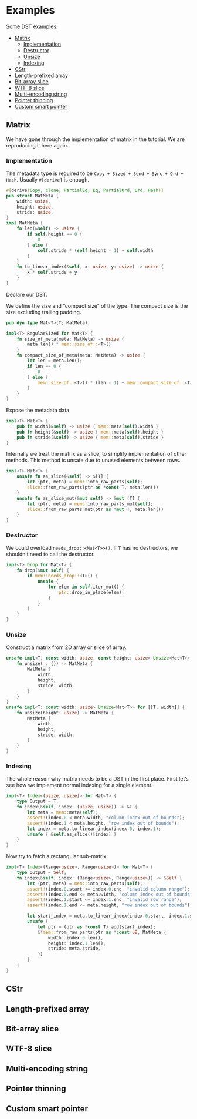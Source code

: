 # Examples

Some DST examples.

<!-- TOC depthFrom:2 -->

- [Matrix](#matrix)
    - [Implementation](#implementation)
    - [Destructor](#destructor)
    - [Unsize](#unsize)
    - [Indexing](#indexing)
- [CStr](#cstr)
- [Length-prefixed array](#length-prefixed-array)
- [Bit-array slice](#bit-array-slice)
- [WTF-8 slice](#wtf-8-slice)
- [Multi-encoding string](#multi-encoding-string)
- [Pointer thinning](#pointer-thinning)
- [Custom smart pointer](#custom-smart-pointer)

<!-- /TOC -->

## Matrix

We have gone through the implementation of matrix in the tutorial. We are reproducing it here again.

### Implementation

The metadata type is required to be `Copy + Sized + Send + Sync + Ord + Hash`. Usually `#[derive]`
is enough.

```rust ,ignore
#[derive(Copy, Clone, PartialEq, Eq, PartialOrd, Ord, Hash)]
pub struct MatMeta {
    width: usize,
    height: usize,
    stride: usize,
}
impl MatMeta {
    fn len(&self) -> usize {
        if self.height == 0 {
            0
        } else {
            self.stride * (self.height - 1) + self.width
        }
    }
    fn to_linear_index(&self, x: usize, y: usize) -> usize {
        x * self.stride + y
    }
}
```

Declare our DST.

We define the size and “compact size” of the type. The compact size is the size excluding trailing
padding.

```rust ,ignore
pub dyn type Mat<T>(T; MatMeta);

impl<T> RegularSized for Mat<T> {
    fn size_of_meta(meta: MatMeta) -> usize {
        meta.len() * mem::size_of::<T>()
    }
    fn compact_size_of_meta(meta: MatMeta) -> usize {
        let len = meta.len();
        if len == 0 {
            0
        } else {
            mem::size_of::<T>() * (len - 1) + mem::compact_size_of::<T>()
        }
    }
}
```

Expose the metadata data

```rust ,ignore
impl<T> Mat<T> {
    pub fn width(&self) -> usize { mem::meta(self).width }
    pub fn height(&self) -> usize { mem::meta(self).height }
    pub fn stride(&self) -> usize { mem::meta(self).stride }
}
```

Internally we treat the matrix as a slice, to simplify implementation of other methods. This method
is unsafe due to unused elements between rows.

```rust ,ignore
impl<T> Mat<T> {
    unsafe fn as_slice(&self) -> &[T] {
        let (ptr, meta) = mem::into_raw_parts(self);
        slice::from_raw_parts(ptr as *const T, meta.len())
    }
    unsafe fn as_slice_mut(&mut self) -> &mut [T] {
        let (ptr, meta) = mem::into_raw_parts_mut(self);
        slice::from_raw_parts_mut(ptr as *mut T, meta.len())
    }
}
```

### Destructor

We could overload `needs_drop::<Mat<T>>()`. If `T` has no destructors, we shouldn’t need to call the
destructor.

```rust ,ignore
impl<T> Drop for Mat<T> {
    fn drop(&mut self) {
        if mem::needs_drop::<T>() {
            unsafe {
                for elem in self.iter_mut() {
                    ptr::drop_in_place(elem);
                }
            }
        }
    }
}
```

### Unsize

Construct a matrix from 2D array or slice of array.

```rust ,ignore
unsafe impl<T, const width: usize, const height: usize> Unsize<Mat<T>> for [[T; width]; height] {
    fn unsize(_: ()) -> MatMeta {
        MatMeta {
            width,
            height,
            stride: width,
        }
    }
}
unsafe impl<T: const width: usize> Unsize<Mat<T>> for [[T; width]] {
    fn unsize(height: usize) -> MatMeta {
        MatMeta {
            width,
            height,
            stride: width,
        }
    }
}
```

### Indexing

The whole reason why matrix needs to be a DST in the first place. First let’s see how we implement
normal indexing for a single element.

```rust ,ignore
impl<T> Index<(usize, usize)> for Mat<T> {
    type Output = T;
    fn index(&self, index: (usize, usize)) -> &T {
        let meta = mem::meta(self);
        assert!(index.0 < meta.width, "column index out of bounds");
        assert!(index.1 < meta.height, "row index out of bounds");
        let index = meta.to_linear_index(index.0, index.1);
        unsafe { &self.as_slice()[index] }
    }
}
```

Now try to fetch a rectangular sub-matrix:

```rust ,ignore
impl<T> Index<(Range<usize>, Range<usize>)> for Mat<T> {
    type Output = Self;
    fn index(&self, index: (Range<usize>, Range<usize>)) -> &Self {
        let (ptr, meta) = mem::into_raw_parts(self);
        assert!(index.0.start <= index.0.end, "invalid column range");
        assert!(index.0.end <= meta.width, "column index out of bounds");
        assert!(index.1.start <= index.1.end, "invalid row range");
        assert!(index.1.end <= meta.height, "row index out of bounds");

        let start_index = meta.to_linear_index(index.0.start, index.1.start);
        unsafe {
            let ptr = (ptr as *const T).add(start_index);
            &*mem::from_raw_parts(ptr as *const u8, MatMeta {
                width: index.0.len(),
                height: index.1.len(),
                stride: meta.stride,
            })
        }
    }
}
```

## CStr

## Length-prefixed array

## Bit-array slice

## WTF-8 slice

## Multi-encoding string

## Pointer thinning

## Custom smart pointer